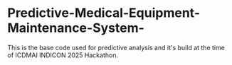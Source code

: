 # Predictive-Medical-Equipment-Maintenance-System-
This is the base code used for predictive analysis and it's build at the time of ICDMAI INDICON 2025 Hackathon.
